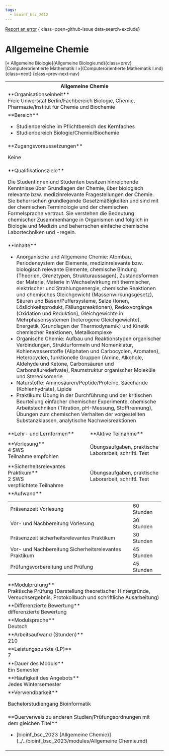 ```yaml
---
tags:
  - bioinf_bsc_2012
---
```

[Report an error](https://github.com/SGSSGene/FUB-SUP/issues/new?title=Error%20in%20%22Allgemeine%20Chemie%22&body=There%20seems%20to%20be%20an%20error%20in%20module%20%22Allgemeine%20Chemie%22%2E%0A%0A%3CDescribe%20here%20a%20slightly%20more%20detailed%20description%20of%20what%20is%20wrong%3E&labels=bug)
{ class=open-github-issue data-search-exclude}

# Allgemeine Chemie

[« Allgemeine Biologie](Allgemeine Biologie.md){class=prev}
[Computerorientierte Mathematik I »](Computerorientierte Mathematik I.md){class=next}
{class=prev-next-nav}

<table markdown id="moduledesc">
<tr markdown class="moduledesc_head"><th colspan="2">Allgemeine Chemie </th></tr>
<tr markdown><td colspan="2">**Organisationseinheit**   <br>Freie Universität Berlin/Fachbereich Biologie, Chemie, Pharmazie/Institut für Chemie und Biochemie</td></tr>

<tr markdown><td colspan="2">**Bereich**<br>


- Studienbereiche im Pflichtbereich des Kernfaches
- Studienbereich Biologie/Chemie/Biochemie

</td></tr>

<tr markdown><td colspan="2">**Zugangsvoraussetzungen** <br>

Keine


</td></tr>
<tr markdown><td colspan="2">**Qualifikationsziele**    <br>

Die Studentinnen und Studenten besitzen hinreichende Kenntnisse über
Grundlagen der Chemie, über biologisch relevante bzw. medizinrelevante
Fragestellungen der Chemie. Sie beherrschen grundlegende Gesetzmäßigkeiten
und sind mit der chemischen Terminologie und der chemischen Formelsprache
vertraut. Sie verstehen die Bedeutung chemischer Zusammenhänge in Organismen
und folglich in Biologie und Medizin und beherrschen einfache chemische
Labortechniken und -regeln.


</td></tr>
<tr markdown><td colspan="2">**Inhalte**                <br>


- Anorganische und Allgemeine Chemie: Atombau, Periodensystem der Elemente,
  medizinrelevante bzw. biologisch relevante Elemente, chemische Bindung
  (Theorien, Grenztypen, Strukturaussagen), Zustandsformen der Materie,
  Materie in Wechselwirkung mit thermischer, elektrischer und
  Strahlungsenergie, chemische Reaktionen und chemisches Gleichgewicht
  (Massenwirkungsgesetz), Säuren und Basen/Puffersysteme, Salze (Ionen,
  Löslichkeitsprodukt, Fällungsreaktionen), Redoxvorgänge (Oxidation und
  Reduktion), Gleichgewichte in Mehrphasensystemen (heterogene
  Gleichgewichte), Energetik (Grundlagen der Thermodynamik) und Kinetik
  chemischer Reaktionen, Metallkomplexe
- Organische Chemie: Aufbau und Reaktionstypen organischer Verbindungen,
  Strukturformeln und Nomenklatur, Kohlenwasserstoffe (Aliphaten und
  Carbocyclen, Aromaten), Heterocyclen, funktionelle Gruppen (Amine,
  Alkohole, Aldehyde und Ketone, Carbonsäuren und Carbonsäurederivate),
  Raumstruktur organischer Moleküle und Stereoisomerie
- Naturstoffe: Aminosäuren/Peptide/Proteine, Saccharide (Kohlenhydrate),
  Lipide
- Praktikum: Übung in der Durchführung und der kritischen Beurteilung
  einfacher chemischer Experimente, chemische Arbeitstechniken (Titration,
  pH-Messung, Stofftrennung), Übungen zum chemischen Verhalten der
  vorgestellten Substanzklassen, analytische Nachweisreaktionen


</td></tr>

<tr markdown><td>**Lehr- und Lernformen**</td><td>**Aktive Teilnahme**</td></tr>
<tr markdown><td> **Vorlesung** <br>4 SWS <br> Teilnahme empfohlen</td><td>

Übungsaufgaben, praktische Laborarbeit, schriftl. Test
</td></tr>
<tr markdown><td> **Sicherheitsrelevantes Praktikum** <br>2 SWS <br> verpflichtete Teilnahme</td><td>

Übungsaufgaben, praktische Laborarbeit, schriftl. Test
</td></tr>
<tr markdown><td colspan="2">**Aufwand**                <br>
<table class="aufwand_table">
<tr><td>Präsenzzeit Vorlesung</td><td>60 Stunden</td></tr>
<tr><td>Vor- und Nachbereitung Vorlesung</td><td>30 Stunden</td></tr>
<tr><td>Präsenzzeit sicherheitsrelevantes Praktikum</td><td>30 Stunden</td></tr>
<tr><td>Vor- und Nachbereitung Sicherheitsrelevantes Praktikum</td><td>45 Stunden</td></tr>
<tr><td>Prüfungsvorbereitung und Prüfung</td><td>45 Stunden</td></tr>
</table>

</td></tr>
<tr markdown><td colspan="2">**Modulprüfung**             <br>Praktische Prüfung (Darstellung theoretischer Hintergründe,
Versuchsergebnis, Protokollbuch und schriftliche Ausarbeitung)


</td></tr>
<tr markdown><td colspan="2">**Differenzierte Bewertung** <br>differenzierte Bewertung

</td></tr>
<tr markdown><td colspan="2">**Modulsprache**             <br>Deutsch</td></tr>
<tr markdown><td colspan="2">**Arbeitsaufwand (Stunden)** <br>210</td></tr>
<tr markdown><td colspan="2">**Leistungspunkte (LP)**     <br>7</td></tr>
<tr markdown><td colspan="2">**Dauer des Moduls**         <br>Ein Semester</td></tr>
<tr markdown><td colspan="2">**Häufigkeit des Angebots**  <br>Jedes Wintersemester</td></tr>
<tr markdown><td colspan="2">**Verwendbarkeit**           <br>

Bachelorstudiengang Bioinformatik


</td></tr>

<tr markdown><td colspan="2">**Querverweis zu anderen Studien/Prüfungsordnungen mit dem gleichen Titel**<br>


- [bioinf_bsc_2023 (Allgemeine Chemie)](../../bioinf_bsc_2023/modules/Allgemeine Chemie.md)

</td></tr>

</table>
